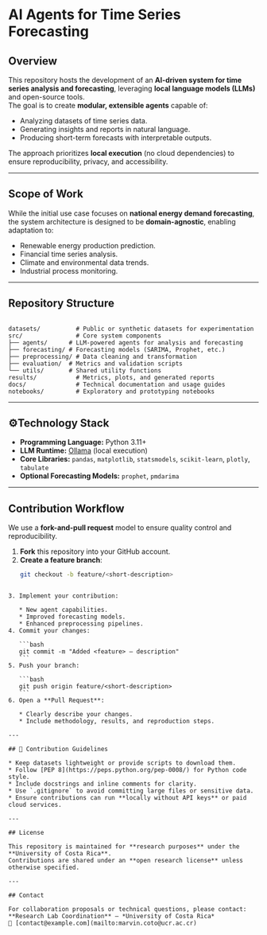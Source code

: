 # AI Agents for Time Series Forecasting

## Overview
This repository hosts the development of an **AI-driven system for time series analysis and forecasting**, leveraging **local language models (LLMs)** and open-source tools.  
The goal is to create **modular, extensible agents** capable of:
- Analyzing datasets of time series data.
- Generating insights and reports in natural language.
- Producing short-term forecasts with interpretable outputs.

The approach prioritizes **local execution** (no cloud dependencies) to ensure reproducibility, privacy, and accessibility.

---

## Scope of Work
While the initial use case focuses on **national energy demand forecasting**, the system architecture is designed to be **domain-agnostic**, enabling adaptation to:
- Renewable energy production prediction.
- Financial time series analysis.
- Climate and environmental data trends.
- Industrial process monitoring.

---

## Repository Structure
```

datasets/          # Public or synthetic datasets for experimentation
src/               # Core system components
├── agents/      # LLM-powered agents for analysis and forecasting
├── forecasting/ # Forecasting models (SARIMA, Prophet, etc.)
├── preprocessing/ # Data cleaning and transformation
├── evaluation/  # Metrics and validation scripts
└── utils/       # Shared utility functions
results/           # Metrics, plots, and generated reports
docs/              # Technical documentation and usage guides
notebooks/         # Exploratory and prototyping notebooks

````

---

## ⚙Technology Stack
- **Programming Language:** Python 3.11+
- **LLM Runtime:** [Ollama](https://ollama.ai/) (local execution)
- **Core Libraries:** `pandas`, `matplotlib`, `statsmodels`, `scikit-learn`, `plotly`, `tabulate`
- **Optional Forecasting Models:** `prophet`, `pmdarima`

---

## Contribution Workflow
We use a **fork-and-pull request** model to ensure quality control and reproducibility.

1. **Fork** this repository into your GitHub account.
2. **Create a feature branch**:
   ```bash
   git checkout -b feature/<short-description>
````

3. Implement your contribution:

   * New agent capabilities.
   * Improved forecasting models.
   * Enhanced preprocessing pipelines.
4. Commit your changes:

   ```bash
   git commit -m "Added <feature> — description"
   ```
5. Push your branch:

   ```bash
   git push origin feature/<short-description>
   ```
6. Open a **Pull Request**:

   * Clearly describe your changes.
   * Include methodology, results, and reproduction steps.

---

## 📑 Contribution Guidelines

* Keep datasets lightweight or provide scripts to download them.
* Follow [PEP 8](https://peps.python.org/pep-0008/) for Python code style.
* Include docstrings and inline comments for clarity.
* Use `.gitignore` to avoid committing large files or sensitive data.
* Ensure contributions can run **locally without API keys** or paid cloud services.

---

## License

This repository is maintained for **research purposes** under the **University of Costa Rica**.
Contributions are shared under an **open research license** unless otherwise specified.

---

## Contact

For collaboration proposals or technical questions, please contact:
**Research Lab Coordination** — *University of Costa Rica*
📧 [contact@example.com](mailto:marvin.coto@ucr.ac.cr)



